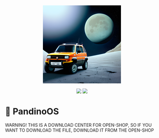 <p align="center">
    <img src="PandinoOS Moon.png" width="256" height="256" />
</p>
<p align="center">
    <img src="https://img.shields.io/badge/PandinoOS%20-v.3 Moon-blue" />
    <img src="https://img.shields.io/badge/License-GPLv3-brightgreen" />

# 💬 PandinoOS
WARNING! 
THIS IS A DOWNLOAD CENTER FOR OPEN-SHOP, SO IF YOU WANT TO DOWNLOAD THE FILE, DOWNLOAD IT FROM THE OPEN-SHOP
